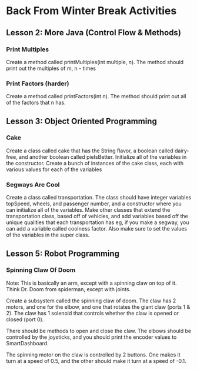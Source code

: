 # Back From Winter Break Activities

## Lesson 2: More Java (Control Flow & Methods)

### Print Multiples

Create a method called printMultiples(int multiple, n).
The method should print out the multiples of m, n - times

### Print Factors (harder)

Create a method called printFactors(int n).
The method should print out all of the factors that n has.

## Lesson 3: Object Oriented Programming

### Cake

Create a class called cake that has the String flavor, a boolean called dairy-free,
and another boolean called pieIsBetter. Initialize all of the variables in the constructor.
Create a bunch of instances of the cake class, each with various values for each of the variables

### Segways Are Cool

Create a class called transportation. The class should have integer variables topSpeed, wheels, and passenger number, and a constructor where you can initialize all of the variables. Make other classes that extend the transportation class, based off of vehicles, and add variables based off the unique qualities that each transportation has eg, if you make a segway, you can add a variable called coolness factor. Also make sure to set the values of the variables in the super class.

## Lesson 5: Robot Programming

### Spinning Claw Of Doom

Note: This is basically an arm, except with a spinning claw on top of it. Think Dr. Doom from spiderman, except with joints.

Create a subsystem called the spinning claw of doom.
The claw has 2 motors, and one for the elbow, and one that rotates the giant claw (ports 1 & 2).
The claw has 1 solenoid that controls whether the claw is opened or closed (port 0).

There should be methods to open and close the claw. The elbows should be controlled by the joysticks, and you should print the encoder values to SmartDashboard.

The spinning motor on the claw is controlled by 2 buttons. One makes it turn at a speed of 0.5, and the other should make it turn at a speed of -0.1.

